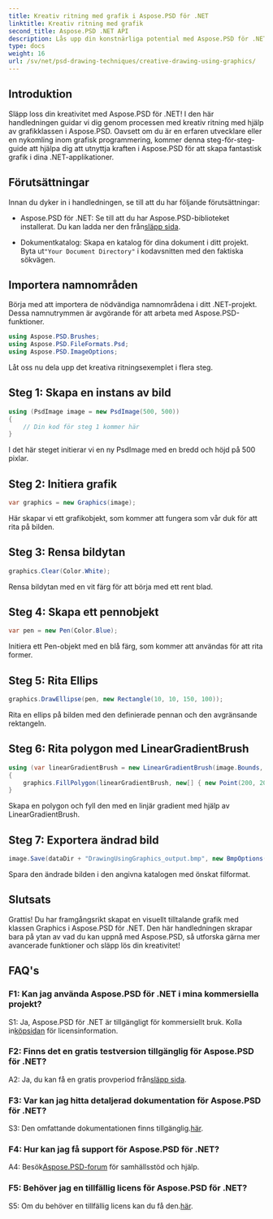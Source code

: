 ```yaml
---
title: Kreativ ritning med grafik i Aspose.PSD för .NET
linktitle: Kreativ ritning med grafik
second_title: Aspose.PSD .NET API
description: Lås upp din konstnärliga potential med Aspose.PSD för .NET! Följ vår handledning för kreativ ritning med grafik.
type: docs
weight: 16
url: /sv/net/psd-drawing-techniques/creative-drawing-using-graphics/
---
```

## Introduktion

Släpp loss din kreativitet med Aspose.PSD för .NET! I den här handledningen guidar vi dig genom processen med kreativ ritning med hjälp av grafikklassen i Aspose.PSD. Oavsett om du är en erfaren utvecklare eller en nykomling inom grafisk programmering, kommer denna steg-för-steg-guide att hjälpa dig att utnyttja kraften i Aspose.PSD för att skapa fantastisk grafik i dina .NET-applikationer.

## Förutsättningar

Innan du dyker in i handledningen, se till att du har följande förutsättningar:

-  Aspose.PSD för .NET: Se till att du har Aspose.PSD-biblioteket installerat. Du kan ladda ner den från[släpp sida](https://releases.aspose.com/psd/net/).

-  Dokumentkatalog: Skapa en katalog för dina dokument i ditt projekt. Byta ut`"Your Document Directory"` i kodavsnitten med den faktiska sökvägen.

## Importera namnområden

Börja med att importera de nödvändiga namnområdena i ditt .NET-projekt. Dessa namnutrymmen är avgörande för att arbeta med Aspose.PSD-funktioner.

```csharp
using Aspose.PSD.Brushes;
using Aspose.PSD.FileFormats.Psd;
using Aspose.PSD.ImageOptions;
```

Låt oss nu dela upp det kreativa ritningsexemplet i flera steg.

## Steg 1: Skapa en instans av bild

```csharp
using (PsdImage image = new PsdImage(500, 500))
{
    // Din kod för steg 1 kommer här
}
```

I det här steget initierar vi en ny PsdImage med en bredd och höjd på 500 pixlar.

## Steg 2: Initiera grafik

```csharp
var graphics = new Graphics(image);
```

Här skapar vi ett grafikobjekt, som kommer att fungera som vår duk för att rita på bilden.

## Steg 3: Rensa bildytan

```csharp
graphics.Clear(Color.White);
```

Rensa bildytan med en vit färg för att börja med ett rent blad.

## Steg 4: Skapa ett pennobjekt

```csharp
var pen = new Pen(Color.Blue);
```

Initiera ett Pen-objekt med en blå färg, som kommer att användas för att rita former.

## Steg 5: Rita Ellips

```csharp
graphics.DrawEllipse(pen, new Rectangle(10, 10, 150, 100));
```

Rita en ellips på bilden med den definierade pennan och den avgränsande rektangeln.

## Steg 6: Rita polygon med LinearGradientBrush

```csharp
using (var linearGradientBrush = new LinearGradientBrush(image.Bounds, Color.Red, Color.White, 45f))
{
    graphics.FillPolygon(linearGradientBrush, new[] { new Point(200, 200), new Point(400, 200), new Point(250, 350) });
}
```

Skapa en polygon och fyll den med en linjär gradient med hjälp av LinearGradientBrush.

## Steg 7: Exportera ändrad bild

```csharp
image.Save(dataDir + "DrawingUsingGraphics_output.bmp", new BmpOptions());
```

Spara den ändrade bilden i den angivna katalogen med önskat filformat.

## Slutsats

Grattis! Du har framgångsrikt skapat en visuellt tilltalande grafik med klassen Graphics i Aspose.PSD för .NET. Den här handledningen skrapar bara på ytan av vad du kan uppnå med Aspose.PSD, så utforska gärna mer avancerade funktioner och släpp lös din kreativitet!

## FAQ's

### F1: Kan jag använda Aspose.PSD för .NET i mina kommersiella projekt?

S1: Ja, Aspose.PSD för .NET är tillgängligt för kommersiellt bruk. Kolla in[köpsidan](https://purchase.aspose.com/buy) för licensinformation.

### F2: Finns det en gratis testversion tillgänglig för Aspose.PSD för .NET?

 A2: Ja, du kan få en gratis provperiod från[släpp sida](https://releases.aspose.com/).

### F3: Var kan jag hitta detaljerad dokumentation för Aspose.PSD för .NET?

 S3: Den omfattande dokumentationen finns tillgänglig.[här](https://reference.aspose.com/psd/net/).

### F4: Hur kan jag få support för Aspose.PSD för .NET?

 A4: Besök[Aspose.PSD-forum](https://forum.aspose.com/c/psd/34) för samhällsstöd och hjälp.

### F5: Behöver jag en tillfällig licens för Aspose.PSD för .NET?

 S5: Om du behöver en tillfällig licens kan du få den.[här](https://purchase.aspose.com/temporary-license/).
